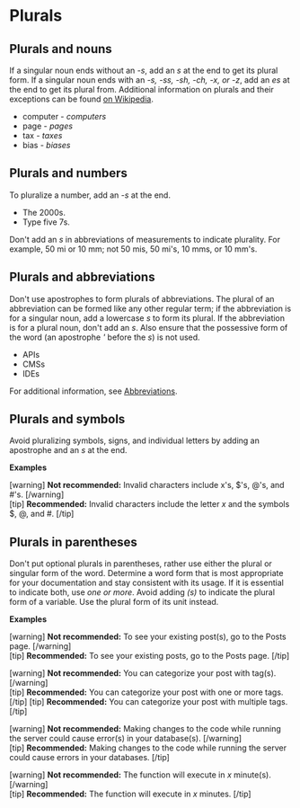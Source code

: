 # Plurals

## Plurals and nouns

If a singular noun ends without an *-s*, add an *s* at the end to get its plural form. If a singular noun ends with an *-s, -ss, -sh, -ch, -x, or -z*, add an *es* at the end to get its plural from. Additional information on plurals and their exceptions can be found [on Wikipedia](https://wikipedia.org/wiki/English_plurals).
- computer - *computers*
- page - *pages*
- tax - *taxes*
- bias - *biases*

## Plurals and numbers

To pluralize a number, add an *-s* at the end.
- The 2000s.
- Type five 7s.

Don't add an *s* in abbreviations of measurements to indicate plurality. For example, 50 mi or 10 mm; not 50 mis, 50 mi's, 10 mms, or 10 mm's.

## Plurals and abbreviations

Don't use apostrophes to form plurals of abbreviations. The plural of an abbreviation can be formed like any other regular term; if the abbreviation is for a singular noun, add a lowercase *s* to form its plural. If the abbreviation is for a plural noun, don't add an *s*. Also ensure that the possessive form of the word (an apostrophe *'* before the *s*) is not used.
- APIs
- CMSs
- IDEs  

For additional information, see [Abbreviations](https://make.wordpress.org/docs/style-guide/language-grammar/abbreviations/).

## Plurals and symbols

Avoid pluralizing symbols, signs, and individual letters by adding an apostrophe and an *s* at the end.

**Examples**

[warning] **Not recommended:** Invalid characters include x's, $'s, @'s, and #'s. [/warning]  
[tip] **Recommended:** Invalid characters include the letter *x* and the symbols $, @, and #. [/tip]  

## Plurals in parentheses

Don't put optional plurals in parentheses, rather use either the plural or singular form of the word. Determine a word form that is most appropriate for your documentation and stay consistent with its usage. If it is essential to indicate both, use *one or more*.
Avoid adding *(s)* to indicate the plural form of a variable. Use the plural form of its unit instead.

**Examples**

[warning] **Not recommended:** To see your existing post(s), go to the Posts page. [/warning]  
[tip] **Recommended:** To see your existing posts, go to the Posts page. [/tip]

[warning] **Not recommended:** You can categorize your post with tag(s). [/warning]  
[tip] **Recommended:** You can categorize your post with one or more tags. [/tip]
[tip] **Recommended:** You can categorize your post with multiple tags. [/tip]

[warning] **Not recommended:** Making changes to the code while running the server could cause error(s) in your database(s). [/warning]  
[tip] **Recommended:** Making changes to the code while running the server could cause errors in your databases. [/tip]

[warning] **Not recommended:** The function will execute in *x* minute(s). [/warning]  
[tip] **Recommended:** The function will execute in *x* minutes. [/tip]
